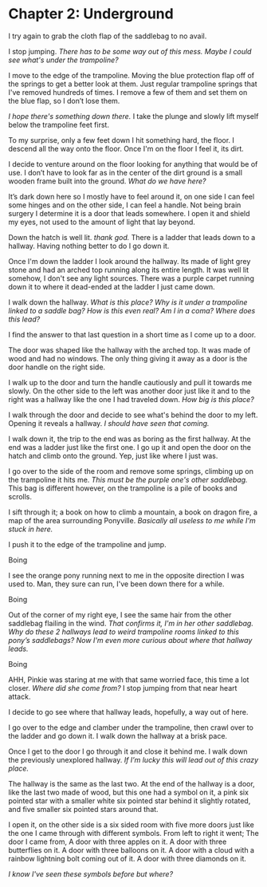 # Chapter 2: Underground

I try again to grab the cloth flap of the saddlebag to no avail.

I stop jumping. *There has to be some way out of this mess. Maybe I could see what's under the trampoline?*

I move to the edge of the trampoline. Moving the blue protection flap off of the springs to get a better look at them. Just regular trampoline springs that I've removed hundreds of times. I remove a few of them and set them on the blue flap, so I don’t lose them.

*I hope there's something down there.* I take the plunge and slowly lift myself below the trampoline feet first.

To my surprise, only a few feet down I hit something hard, the floor. I descend all the way onto the floor. Once I'm on the floor I feel it, its dirt.

I decide to venture around on the floor looking for anything that would be of use. I don’t have to look far as in the center of the dirt ground is a small wooden frame built into the ground. *What do we have here?*

It’s dark down here so I mostly have to feel around it, on one side I can feel some hinges and on the other side, I can feel a handle. Not being brain surgery I determine it is a door that leads somewhere. I open it and shield my eyes, not used to the amount of light that lay beyond.

Down the hatch is well lit. *thank god.* There is a ladder that leads down to a hallway. Having nothing better to do I go down it.

Once I'm down the ladder I look around the hallway. Its made of light grey stone and had an arched top running along its entire length. It was well lit somehow, I don't see any light sources. There was a purple carpet running down it to where it dead-ended at the ladder I just came down.

I walk down the hallway. *What is this place? Why is it under a trampoline linked to a saddle bag? How is this even real? Am I in a coma? Where does this lead?*

I find the answer to that last question in a short time as I come up to a door.

The door was shaped like the hallway with the arched top. It was made of wood and had no windows. The only thing giving it away as a door is the door handle on the right side.

I walk up to the door and turn the handle cautiously and pull it towards me slowly. On the other side to the left was another door just like it and to the right was a hallway like the one I had traveled down. *How big is this place?*

I walk through the door and decide to see what's behind the door to my left. Opening it reveals a hallway. *I should have seen that coming.*

I walk down it, the trip to the end was as boring as the first hallway. At the end was a ladder just like the first one. I go up it and open the door on the hatch and climb onto the ground. Yep, just like where I just was.

I go over to the side of the room and remove some springs, climbing up on the trampoline it hits me. *This must be the purple one's other saddlebag.* This bag is different however, on the trampoline is a pile of books and scrolls.

I sift through it; a book on how to climb a mountain, a book on dragon fire, a map of the area surrounding Ponyville. *Basically all useless to me while I'm stuck in here.*

I push it to the edge of the trampoline and jump.

Boing

I see the orange pony running next to me in the opposite direction I was used to. Man, they sure can run, I've been down there for a while.

Boing

Out of the corner of my right eye, I see the same hair from the other saddlebag flailing in the wind. *That confirms it, I'm in her other saddlebag. Why do these 2 hallways lead to weird trampoline rooms linked to this pony’s saddlebags? Now I'm even more curious about where that hallway leads.*

Boing

AHH, Pinkie was staring at me with that same worried face, this time a lot closer. *Where did she come from?* I stop jumping from that near heart attack.

I decide to go see where that hallway leads, hopefully, a way out of here.

I go over to the edge and clamber under the trampoline, then crawl over to the ladder and go down it. I walk down the hallway at a brisk pace.

Once I get to the door I go through it and close it behind me. I walk down the previously unexplored hallway. *If I’m lucky this will lead out of this crazy place.*

The hallway is the same as the last two. At the end of the hallway is a door, like the last two made of wood, but this one had a symbol on it, a pink six pointed star with a smaller white six pointed star behind it slightly rotated, and five smaller six pointed stars around that.

I open it, on the other side is a six sided room with five more doors just like the one I came through with different symbols. From left to right it went; The door I came from, A door with three apples on it. A door with three butterflies on it. A door with three balloons on it. A door with a cloud with a rainbow lightning bolt coming out of it. A door with three diamonds on it.

*I know I've seen these symbols before but where?*
